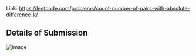 Link: https://leetcode.com/problems/count-number-of-pairs-with-absolute-difference-k/
## Details of Submission
![image](https://github.com/mgalang229/LeetCode-Count-Number-of-Pairs-With-Absolute-Difference-K/assets/51401355/527e48ff-97f7-4f21-873d-9a533d8fdbf3)
